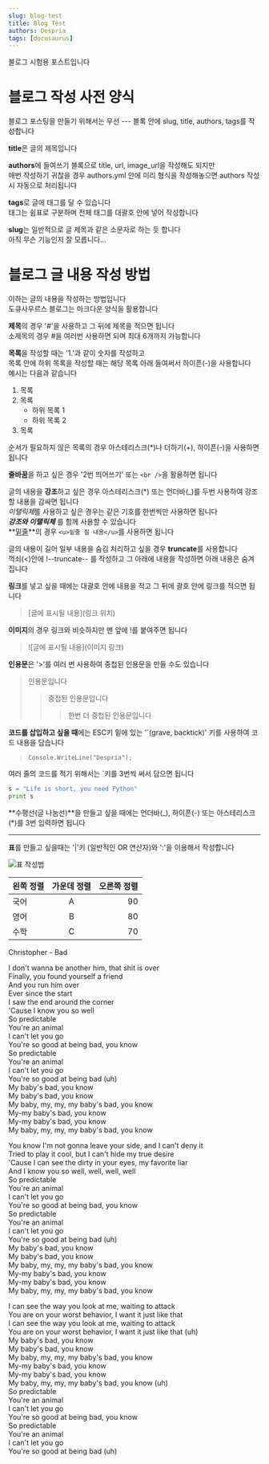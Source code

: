 ```yaml
---
slug: blog-test
title: Blog Test
authors: Despria
tags: [docusaurus]
---
```


블로그 시험용 포스트입니다

# 블로그 작성 사전 양식

블로그 포스팅을 만들기 위해서는 우선 --- 블록 안에 slug, title, authors, tags를 작성합니다

**title**은 글의 제목입니다

**authors**에 들여쓰기 블록으로 title, url, image_url을 작성해도 되지만<br />
매번 작성하기 귀찮을 경우 authors.yml 안에 미리 형식을 작성해놓으면 authors 작성 시 자동으로 처리됩니다

**tags**로 글에 태그를 달 수 있습니다<br />
태그는 쉼표로 구분하며 전체 태그를 대괄호 안에 넣어 작성합니다

**slug**는 일반적으로 글 제목과 같은 소문자로 하는 듯 합니다<br />
아직 무슨 기능인지 잘 모릅니다...
<br />

# 블로그 글 내용 작성 방법

이하는 글의 내용을 작성하는 방법입니다<br />
도큐사우르스 블로그는 마크다운 양식을 활용합니다


**제목**의 경우 '#'을 사용하고 그 뒤에 제목을 적으면 됩니다<br />
소제목의 경우 #을 여러번 사용하면 되며 최대 6개까지 가능합니다<br />


**목록**을 작성할 때는 '1.'과 같이 숫자를 작성하고<br />
목록 안에 하위 목록을 작성할 때는 해당 목록 아래 들여써서 하이픈(-)을 사용합니다<br />
예시는 다음과 같습니다

1. 목록
2. 목록
    - 하위 목록 1
    - 하위 목록 2
3. 목록

순서가 필요하지 않은 목록의 경우 아스테리스크(*)나 더하기(+), 하이픈(-)을 사용하면 됩니다


**줄바꿈**을 하고 싶은 경우 '2번 띄어쓰기' 또는 `<br />`을 활용하면 됩니다


글의 내용을 **강조**하고 싶은 경우 아스테리스크(*) 또는 언더바(_)를 두번 사용하여 강조할 내용을 감싸면 됩니다<br />
*이탤릭체*를 사용하고 싶은 경우는 같은 기호를 한번씩만 사용하면 됩니다<br />
**_강조와 이탤릭체_** 를 함께 사용할 수 있습니다<br />
**<u>밑줄</u>**의 경우 `<u>밑줄 칠 내용</u>`를 사용하면 됩니다


글의 내용이 길어 일부 내용을 숨김 처리하고 싶을 경우 
**truncate**를 사용합니다<br />
꺽쇠(<)안에 !--truncate-- 를 작성하고 그 아래에 내용을 작성하면 아래 내용은 숨겨집니다


**링크**를 넣고 싶을 때에는 대괄호 안에 내용을 적고
그 뒤에 괄호 안에 링크를 적으면 됩니다
> [글에 표시될 내용](링크 위치)


**이미지**의 경우 링크와 비슷하지만 맨 앞에 !를 붙여주면 됩니다
> ![글에 표시될 내용](이미지 링크)


**인용문**은 '>'를 여러 번 사용하여 중첩된 인용문을 만들 수도 있습니다
> 인용문입니다
>> 중첩된 인용문입니다
>>> 한번 더 중첩된 인용문입니다


**코드를 삽입하고 싶을 때**에는 ESC키 밑에 있는 '`(grave, backtick)' 키를 사용하여 코드 내용을 담습니다<br />
>`Console.WriteLine("Despria");`

여러 줄의 코드를 적기 위해서는 `키를 3번씩 써서 담으면 됩니다<br />
```python
s = "Life is short, you need Python"
print s
```


**수평선(글 나눔선)**을 만들고 싶을 때에는 언더바(_), 하이픈(-) 또는 아스테리스크(*)를 3번 입력하면 됩니다
***


**표**를 만들고 싶을때는 '|'키 (일반적인 OR 연산자)와 ':'을 이용해서 작성합니다<br />

![표 작성법](https://img1.daumcdn.net/thumb/R1280x0/?scode=mtistory2&fname=https%3A%2F%2Fblog.kakaocdn.net%2Fdn%2FbD0M4o%2FbtqZ09KGkWw%2FAqz4D8eFbKFv6LvTuiGARk%2Fimg.png)

|왼쪽 정렬|가운데 정렬|오른쪽 정렬|
|:---|:---:|---:|
|국어|A|90|
|영어|B|80|
|수학|C|70|

<!--truncate-->

Christopher - Bad

I don't wanna be another him, that shit is over<br />
Finally, you found yourself a friend<br />
And you run him over<br />
Ever since the start<br />
I saw the end around the corner<br />
'Cause I know you so well<br />
So predictable<br />
You're an animal<br />
I can't let you go<br />
You're so good at being bad, you know<br />
So predictable<br />
You're an animal<br />
I can't let you go<br />
You're so good at being bad (uh)<br />
My baby's bad, you know<br />
My baby's bad, you know<br />
My baby, my, my, my baby's bad, you know<br />
My-my baby's bad, you know<br />
My-my baby's bad, you know<br />
My baby, my, my, my baby's bad, you know

You know I'm not gonna leave your side, and I can't deny it<br />
Tried to play it cool, but I can't hide my true desire<br />
'Cause I can see the dirty in your eyes, my favorite liar<br />
And I know you so well, well, well, well<br />
So predictable<br />
You're an animal<br />
I can't let you go<br />
You're so good at being bad, you know<br />
So predictable<br />
You're an animal<br />
I can't let you go<br />
You're so good at being bad (uh)<br />
My baby's bad, you know<br />
My baby's bad, you know<br />
My baby, my, my, my baby's bad, you know<br />
My-my baby's bad, you know<br />
My-my baby's bad, you know<br />
My baby, my, my, my baby's bad, you know

I can see the way you look at me, waiting to attack<br />
You are on your worst behavior, I want it just like that<br />
I can see the way you look at me, waiting to attack<br />
You are on your worst behavior, I want it just like that (uh)<br />
My baby's bad, you know<br />
My baby's bad, you know<br />
My baby, my, my, my baby's bad, you know<br />
My-my baby's bad, you know<br />
My-my baby's bad, you know<br />
My baby, my, my, my baby's bad, you know (uh)<br />
So predictable<br />
You're an animal<br />
I can't let you go<br />
You're so good at being bad, you know<br />
So predictable<br />
You're an animal<br />
I can't let you go<br />
You're so good at being bad (uh)